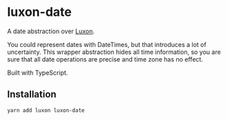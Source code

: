# luxon-date

A date abstraction over [Luxon](https://moment.github.io/luxon/).

You could represent dates with DateTimes, but that introduces a lot of uncertainty. This wrapper abstraction hides all time information,
so you are sure that all date operations are precise and time zone has no effect.

Built with TypeScript.

## Installation

```
yarn add luxon luxon-date
```
